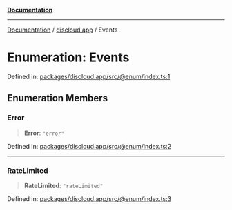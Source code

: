 [**Documentation**](../../README.md)

***

[Documentation](../../packages.md) / [discloud.app](../README.md) / Events

# Enumeration: Events

Defined in: [packages/discloud.app/src/@enum/index.ts:1](https://github.com/discloud/discloud.app/blob/1e4ce40911bd2c25d95ae21441839a6f9ec7c445/packages/discloud.app/src/@enum/index.ts#L1)

## Enumeration Members

### Error

> **Error**: `"error"`

Defined in: [packages/discloud.app/src/@enum/index.ts:2](https://github.com/discloud/discloud.app/blob/1e4ce40911bd2c25d95ae21441839a6f9ec7c445/packages/discloud.app/src/@enum/index.ts#L2)

***

### RateLimited

> **RateLimited**: `"rateLimited"`

Defined in: [packages/discloud.app/src/@enum/index.ts:3](https://github.com/discloud/discloud.app/blob/1e4ce40911bd2c25d95ae21441839a6f9ec7c445/packages/discloud.app/src/@enum/index.ts#L3)
